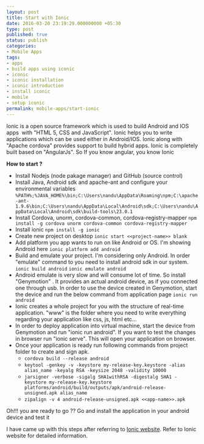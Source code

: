 ```yaml
---
layout: post
title: Start with Ionic
date: 2016-03-20 23:19:29.000000000 +05:30
type: post
published: true
status: publish
categories:
- Mobile Apps
tags:
- apps
- build apps using iconic
- iconic
- iconic installation
- iconic introduction
- install iconic
- mobile
- setup iconic
permalink: mobile-apps/start-ionic
---
```


Ionic is a open source framework which is used to build Android and IOS apps  with "HTML 5, CSS and JavaScript". Ionic helps you to write applications which can be used either in Android/IOS. Ionic along with "Apache cordova" provides support to build hybrid apps. Ionic is completely built based on "AngularJs". So If you know angular, you know Ionic

__How to start ?__

* Install Nodejs (node pakage manager) and GitHub (source control)
* Install Java, Android sdk and apache-ant and configure your environmental variables
`%PATH%;%JAVA_HOME%\bin;C:\Users\nandu\AppData\Roaming\npm;C:\apache-ant-1.9.6\bin;C:\Users\nandu\AppData\Local\Android\sdk;C:\Users\nandu\AppData\Local\Android\sdk\build-tools\23.0.1`
*  Install Cordova, unorm, cordova-common, cordova-registry-mapper ```npm install -g cordova unorm cordova-common cordova-registry-mapper```
* Install ionic `npm install -g ionic`
* Create new project on desktop `ionic start <<project-name>> blank`
* Add platform you app wants to run on like Android or OS. I'm showing Android here `ionic platform add android`
* Build and emulate your project. I'm considering only Android. In order "emulate" command to you need to install android sdk in our system. `ionic build android` `ionic emulate android`
* Android emulate is very slow and will consume lot of time. So install "Genymotion" . It provides an actual android device, as if you connected one through usb. In order to use the device created in Genymotion, start the device and run the below command from application page
`ionic run android`
* Ionic creates a whole project for you with the structure of real-time application. "www" is the folder where you need to write everything regarding your application like css, js, html etc…
* In order to deploy application into virtual machine, start the device from Genymotion and run "ionic run android". If you want to test the changes in browser run "ionic serve". This will open your application on browser.
* Once your application is ready run following commands from project folder to create and sign apk. 
  - `cordova build --release android` <br/>
  - `keytool -genkey -v -keystore my-release-key.keystore -alias alias_name -keyalg RSA -keysize 2048 -validity 10000` <br/>
  - `jarsigner -verbose -sigalg SHA1withRSA -digestalg SHA1 -keystore my-release-key.keystore platforms/android/build/outputs/apk/android-release-unsigned.apk alias_name` <br/>
  - `zipalign -v 4 android-release-unsigned.apk <<app-name>>.apk`

Oh!!! you are ready to go ?? Go and install the application in your android device and test it

I have came up with this steps after referring to <a href="http://ionicframework.com/docs/guide/installation.html" target="_blank">Ionic website</a>. Refer to Ionic website for detailed information.
